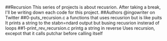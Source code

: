 ##Recursion
This series of projects is about recusrion.
After taking a break, I'll be writing down each code for this project.
##Authors
@ingowriter on Twitter
##0-puts_recursion.c
a functions that uses recusrion but is like puits
It prints a string to the stabn=ndard output but busing recusrion insterad of loops
##1-print_rev_recursion.c
printg a string in reverse
Uses recursion, excepot that it calls putchar before calling itself
